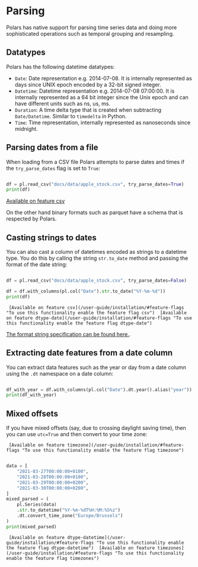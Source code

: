 # Parsing


Polars has native support for parsing time series data and doing more sophisticated operations such as temporal grouping and resampling.


## Datatypes


Polars has the following datetime datatypes:


* `Date`: Date representation e.g. 2014-07-08. It is internally represented as days since UNIX epoch encoded by a 32-bit signed integer.
* `Datetime`: Datetime representation e.g. 2014-07-08 07:00:00. It is internally represented as a 64 bit integer since the Unix epoch and can have different units such as ns, us, ms.
* `Duration`: A time delta type that is created when subtracting `Date/Datetime`. Similar to `timedelta` in Python.
* `Time`: Time representation, internally represented as nanoseconds since midnight.


## Parsing dates from a file


When loading from a CSV file Polars attempts to parse dates and times if the `try_parse_dates` flag is set to `True`:





 

```python

df = pl.read_csv("docs/data/apple_stock.csv", try_parse_dates=True)
print(df)

```





   [Available on feature csv](/user-guide/installation/#feature-flags "To use this functionality enable the feature flag csv")











On the other hand binary formats such as parquet have a schema that is respected by Polars.


## Casting strings to dates


You can also cast a column of datetimes encoded as strings to a datetime type. You do this by calling the string `str.to_date` method and passing the format of the date string:





   

```python

df = pl.read_csv("docs/data/apple_stock.csv", try_parse_dates=False)

df = df.with_columns(pl.col("Date").str.to_date("%Y-%m-%d"))
print(df)

```





     [Available on feature csv](/user-guide/installation/#feature-flags "To use this functionality enable the feature flag csv")  [Available on feature dtype-date](/user-guide/installation/#feature-flags "To use this functionality enable the feature flag dtype-date")











[The format string specification can be found here.](https://docs.rs/chrono/latest/chrono/format/strftime/index.html).


## Extracting date features from a date column


You can extract data features such as the year or day from a date column using the `.dt` namespace on a date column:





 

```python

df_with_year = df.with_columns(pl.col("Date").dt.year().alias("year"))
print(df_with_year)

```





 











## Mixed offsets


If you have mixed offsets (say, due to crossing daylight saving time),
then you can use `utc=True` and then convert to your time zone:





     [Available on feature timezone](/user-guide/installation/#feature-flags "To use this functionality enable the feature flag timezone")

```python

data = [
    "2021-03-27T00:00:00+0100",
    "2021-03-28T00:00:00+0100",
    "2021-03-29T00:00:00+0200",
    "2021-03-30T00:00:00+0200",
]
mixed_parsed = (
    pl.Series(data)
    .str.to_datetime("%Y-%m-%dT%H:%M:%S%z")
    .dt.convert_time_zone("Europe/Brussels")
)
print(mixed_parsed)

```





     [Available on feature dtype-datetime](/user-guide/installation/#feature-flags "To use this functionality enable the feature flag dtype-datetime")  [Available on feature timezones](/user-guide/installation/#feature-flags "To use this functionality enable the feature flag timezones")










